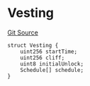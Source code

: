 # Vesting
[Git Source](https://github.com/BJustCoin/BJustCoin/blob/e7038856495a90d82d025f98c39648e6605afbeb/src/flatten/ICOManager_flatten.sol)


```solidity
struct Vesting {
    uint256 startTime;
    uint256 cliff;
    uint8 initialUnlock;
    Schedule[] schedule;
}
```

